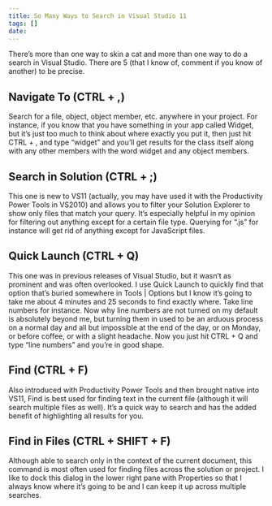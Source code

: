 ```yaml
---
title: So Many Ways to Search in Visual Studio 11
tags: []
date: 
---
```


There&rsquo;s more than one way to skin a cat and more than one way to do a search in Visual Studio. There are 5 (that I know of, comment if you know of another) to be precise.

## Navigate To (CTRL + ,)

Search for a file, object, object member, etc. anywhere in your project. For instance, if you know that you have something in your app called Widget, but it&rsquo;s just too much to think about where exactly you put it, then just hit CTRL + , and type &ldquo;widget&rdquo; and you&rsquo;ll get results for the class itself along with any other members with the word widget and any object members.

## Search in Solution (CTRL + ;)

This one is new to VS11 (actually, you may have used it with the Productivity Power Tools in VS2010) and allows you to filter your Solution Explorer to show only files that match your query. It&rsquo;s especially helpful in my opinion for filtering out anything except for a certain file type. Querying for &ldquo;.js&rdquo; for instance will get rid of anything except for JavaScript files.

## Quick Launch (CTRL + Q)

This one was in previous releases of Visual Studio, but it wasn&rsquo;t as prominent and was often overlooked. I use Quick Launch to quickly find that option that&rsquo;s buried somewhere in Tools | Options but I know it&rsquo;s going to take me about 4 minutes and 25 seconds to find exactly where. Take line numbers for instance. Now why line numbers are not turned on my default is absolutely beyond me, but turning them in used to be an arduous process on a normal day and all but impossible at the end of the day, or on Monday, or before coffee, or with a slight headache. Now you just hit CTRL + Q and type &ldquo;line numbers&rdquo; and you&rsquo;re in good shape.

## Find (CTRL + F)

Also introduced with Productivity Power Tools and then brought native into VS11, Find is best used for finding text in the current file (although it will search multiple files as well). It&rsquo;s a quick way to search and has the added benefit of highlighting all results for you.

## Find in Files (CTRL + SHIFT + F)

Although able to search only in the context of the current document, this command is most often used for finding files across the solution or project. I like to dock this dialog in the lower right pane with Properties so that I always know where it&rsquo;s going to be and I can keep it up across multiple searches.